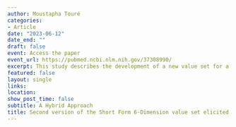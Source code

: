 ```yaml
---
author: Moustapha Touré
categories:
- Article
date: "2023-06-12"
date_end: ""
draft: false
event: Access the paper
event_url: https://pubmed.ncbi.nlm.nih.gov/37308990/
excerpt: This study describes the development of a new value set for a well-known and highly used generic instrument, the Second Version of the Short Form 6-Dimension, to better consider the preferences of patients with cancer.
featured: false
layout: single
links:
location: 
show_post_time: false
subtitle: A Hybrid Approach
title: Second version of the Short Form 6-Dimension value set elicited from patients with breast and colorectal cancer
---
```


